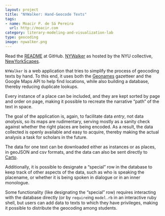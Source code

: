 ```yaml
---
layout: project
title: "NYWalker: Hand-Geocode Texts"
tags:
- name: Moacir P. de Sá Pereira
  url: http://moacir.com
category: literary-modeling-and-visualization-lab
type: geocoding
image: nywalker.png
---
```


Read the [README](https://github.com/nyscapes/nywalker) at GitHub.
[NYWalker](http://nywalker.newyorkscapes.org) as hosted by the NYU collective,
[NewYorkScapes](http://www.newyorkscapes.org).

`NYWalker` is a web application that tries to simplify the process of geocoding
texts by hand. To this end, it uses both the [Geonames](http://geonames.org)
gazetteer and the Google Maps API to help find locations, while also building a
database, thereby reducing duplicate lookups.

Every instance of a place can be included, and they are kept sorted by page and
order on page, making it possible to recreate the narrative “path” of the text
in space.

The goal of the application is, again, to facilitate data *entry*, not data
*analysis*, so its maps are rudimentary, serving mostly as a sanity check
against whether the right places are being encoded. As a result, the data
collected is openly available and easy to acquire, thereby making the actual
analysis a task for scholars in the future.

The data for one text can be downloaded either as instances or as places, in
geoJSON and csv formats, and the data can also be sent directly to
[Carto](http://www.carto.com).

Additionally, it is possible to designate a “special” row in the database to
keep track of other aspects of the data, such as who is speaking the placename,
or whether it is being spoken in dialogue or in an inner monologue.

Some functionality (like designating the “special” row) requires interacting
with the database directly (or by `require`ing `model.rb` in an interactive
ruby shell, but users can add data to texts to which they have privileges,
making it possible to distribute the geocoding among students.
